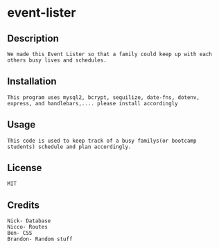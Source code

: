 # event-lister

## Description

    We made this Event Lister so that a family could keep up with each others busy lives and schedules.

## Installation

    This program uses mysql2, bcrypt, sequilize, date-fns, dotenv,
    express, and handlebars,.... please install accordingly

## Usage

    This code is used to keep track of a busy familys(or bootcamp students) schedule and plan accordingly.

## License

    MIT

## Credits

    Nick- Database
    Nicco- Routes
    Ben- CSS
    Brandon- Random stuff 
